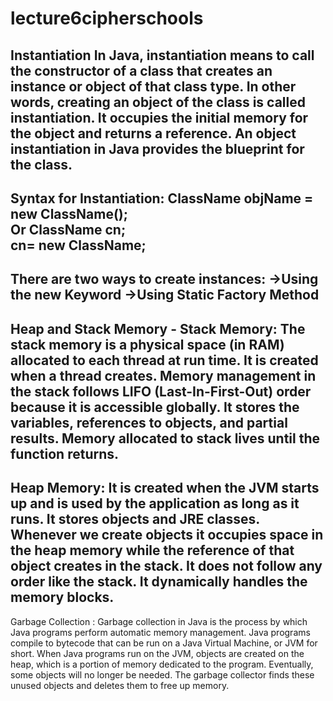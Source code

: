 # lecture6cipherschools
Instantiation
In Java, instantiation means to call the constructor of a class that creates an instance or object of that class type. In other words, creating an object of the class is called instantiation. It occupies the initial memory for the object and returns a reference. An object instantiation in Java provides the blueprint for the class.
---------------------------------------------------
Syntax for Instantiation:
ClassName objName = new ClassName();  
Or
ClassName cn;  
cn= new ClassName;  
-----------------------------------------------------
There are two ways to create instances:
->Using the new Keyword
->Using Static Factory Method
-------------------------------------------------------
Heap and Stack Memory - 
Stack Memory:
The stack memory is a physical space (in RAM) allocated to each thread at run time. It is created when a thread creates. Memory management in the stack follows LIFO (Last-In-First-Out) order because it is accessible globally. It stores the variables, references to objects, and partial results. Memory allocated to stack lives until the function returns.
---------------------------
Heap Memory:
It is created when the JVM starts up and is used by the application as long as it runs. It stores objects and JRE classes. Whenever we create objects it occupies space in the heap memory while the reference of that object creates in the stack. It does not follow any order like the stack. It dynamically handles the memory blocks.
------------------------------------------
Garbage Collection  : 
Garbage collection in Java is the process by which Java programs perform automatic memory management. Java programs compile to bytecode that can be run on a Java Virtual Machine, or JVM for short. When Java programs run on the JVM, objects are created on the heap, which is a portion of memory dedicated to the program. Eventually, some objects will no longer be needed. The garbage collector finds these unused objects and deletes them to free up memory.
